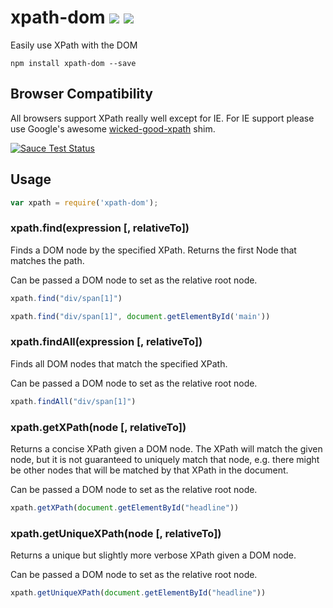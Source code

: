 # xpath-dom [![](https://travis-ci.org/johannhof/xpath-dom.svg)](https://travis-ci.org/johannhof/xpath-dom) [![](https://img.shields.io/npm/v/xpath-dom.svg)](https://www.npmjs.com/package/xpath-dom)
Easily use XPath with the DOM

```
npm install xpath-dom --save
```

## Browser Compatibility

All browsers support XPath really well except for IE.
For IE support please use Google's awesome [wicked-good-xpath](https://github.com/google/wicked-good-xpath/) shim.

[![Sauce Test Status](https://saucelabs.com/browser-matrix/xpath-dom.svg)](https://saucelabs.com/u/xpath-dom)

## Usage

```js
var xpath = require('xpath-dom');
```

### xpath.find(expression [, relativeTo])

Finds a DOM node by the specified XPath. Returns the first Node that matches the path.

Can be passed a DOM node to set as the relative root node.

```js
xpath.find("div/span[1]")
```

```js
xpath.find("div/span[1]", document.getElementById('main'))
```

### xpath.findAll(expression [, relativeTo])

Finds all DOM nodes that match the specified XPath.

Can be passed a DOM node to set as the relative root node.

```js
xpath.findAll("div/span[1]")
```

### xpath.getXPath(node [, relativeTo])

Returns a concise XPath given a DOM node. The XPath will match the given node,
but it is not guaranteed to uniquely match that node, e.g. there might
be other nodes that will be matched by that XPath in the document.

Can be passed a DOM node to set as the relative root node.

```js
xpath.getXPath(document.getElementById("headline"))
```

### xpath.getUniqueXPath(node [, relativeTo])

Returns a unique but slightly more verbose XPath given a DOM node.

Can be passed a DOM node to set as the relative root node.

```js
xpath.getUniqueXPath(document.getElementById("headline"))
```

